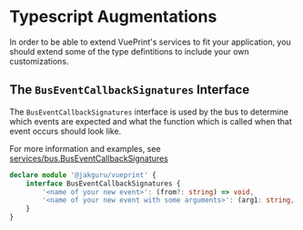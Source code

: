 # Typescript Augmentations

In order to be able to extend VuePrint's services to fit your application, you should extend some of the type defintitions to include your own customizations.

## The `BusEventCallbackSignatures` Interface

The `BusEventCallbackSignatures` interface is used by the bus to determine which events are expected and what the function which is called when that event occurs should look like.

For more information and examples, see [services/bus.BusEventCallbackSignatures](/api/interfaces/services_bus.BusEventCallbackSignatures)

```typescript
declare module '@jakguru/vueprint' {
    interface BusEventCallbackSignatures {
        '<name of your new event>': (from?: string) => void,
        '<name of your new event with some arguments>': (arg1: string, arg2: any, from?: string) => void
    }
}
```
